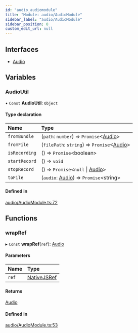 ```yaml
---
id: "audio_audiomodule"
title: "Module: audio/AudioModule"
sidebar_label: "audio/AudioModule"
sidebar_position: 0
custom_edit_url: null
---
```


## Interfaces

- [Audio](../interfaces/audio_audiomodule.audio.md)

## Variables

### AudioUtil

• `Const` **AudioUtil**: `Object`

#### Type declaration

| Name | Type |
| :------ | :------ |
| `fromBundle` | (`path`: `number`) => `Promise`<[Audio](../interfaces/audio_audiomodule.audio.md)\> |
| `fromFile` | (`filePath`: `string`) => `Promise`<[Audio](../interfaces/audio_audiomodule.audio.md)\> |
| `isRecording` | () => `Promise`<boolean\> |
| `startRecord` | () => `void` |
| `stopRecord` | () => `Promise`<``null`` \| [Audio](../interfaces/audio_audiomodule.audio.md)\> |
| `toFile` | (`audio`: [Audio](../interfaces/audio_audiomodule.audio.md)) => `Promise`<string\> |

#### Defined in

[audio/AudioModule.ts:72](https://github.com/pytorch/live/blob/d47c0e2/react-native-pytorch-core/src/audio/AudioModule.ts#L72)

## Functions

### wrapRef

▸ `Const` **wrapRef**(`ref`): [Audio](../interfaces/audio_audiomodule.audio.md)

#### Parameters

| Name | Type |
| :------ | :------ |
| `ref` | [NativeJSRef](../interfaces/nativejsref.nativejsref-1.md) |

#### Returns

[Audio](../interfaces/audio_audiomodule.audio.md)

#### Defined in

[audio/AudioModule.ts:53](https://github.com/pytorch/live/blob/d47c0e2/react-native-pytorch-core/src/audio/AudioModule.ts#L53)
